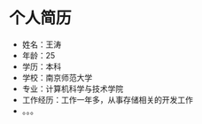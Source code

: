 # 个人简历
- 姓名：王涛  
- 年龄：25  
- 学历：本科  
- 学校：南京师范大学  
- 专业：计算机科学与技术学院  
- 工作经历：工作一年多，从事存储相关的开发工作  
- 。。。

